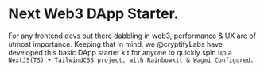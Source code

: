 # Next Web3 DApp Starter.
For any frontend devs out there dabbling in web3, performance & UX are of utmost importance.
Keeping that in mind, we @cryptifyLabs have developed this basic DApp starter kit for anyone to 
quickly spin up a 
``` NextJS(TS) + TailwindCSS project, with Rainbowkit & Wagmi Configured.```
                                                                                                                 
